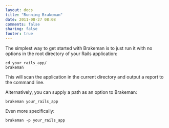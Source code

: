 ```yaml
---
layout: docs
title: "Running Brakeman"
date: 2011-08-27 08:08
comments: false
sharing: false
footer: true
---
```


The simplest way to get started with Brakeman is to just run it with no options in the root directory of your Rails application:

    cd your_rails_app/
    brakeman

This will scan the application in the current directory and output a report to the command line.

Alternatively, you can supply a path as an option to Brakeman:

    brakeman your_rails_app

Even more specifically:

    brakeman -p your_rails_app
